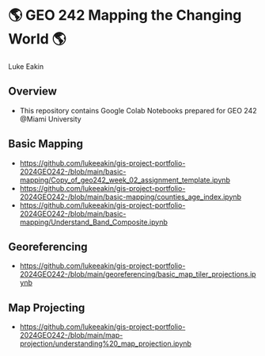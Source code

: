 # :earth_americas: GEO 242 Mapping the Changing World :earth_americas:

Luke Eakin

## Overview
- This repository contains Google Colab Notebooks prepared for GEO 242 @Miami University

## Basic Mapping

- https://github.com/lukeeakin/gis-project-portfolio-2024GEO242-/blob/main/basic-mapping/Copy_of_geo242_week_02_assignment_template.ipynb
- https://github.com/lukeeakin/gis-project-portfolio-2024GEO242-/blob/main/basic-mapping/counties_age_index.ipynb
- https://github.com/lukeeakin/gis-project-portfolio-2024GEO242-/blob/main/basic-mapping/Understand_Band_Composite.ipynb

## Georeferencing

- https://github.com/lukeeakin/gis-project-portfolio-2024GEO242-/blob/main/georeferencing/basic_map_tiler_projections.ipynb

## Map Projecting

- https://github.com/lukeeakin/gis-project-portfolio-2024GEO242-/blob/main/map-projection/understanding%20_map_projection.ipynb
